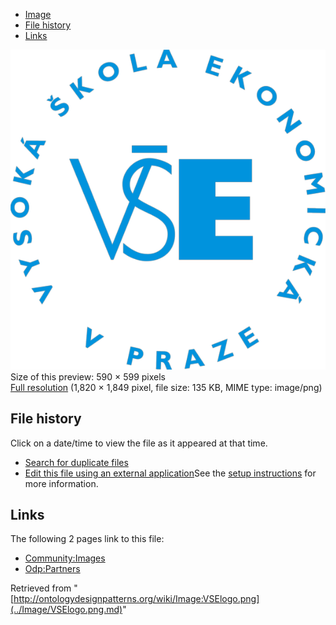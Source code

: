 * [Image](../Image/VSElogo.png.md#file)
* [File history](../Image/VSElogo.png.md#filehistory)
* [Links](../Image/VSElogo.png.md#filelinks)

[![Image:VSElogo.png](../images/thumb/d/d2/VSElogo.png/590px-VSElogo.png)](../images/d/d2/VSElogo.png)  
Size of this preview: 590 × 599 pixels  
[Full resolution](../images/d/d2/VSElogo.png)‎ (1,820 × 1,849 pixel, file size: 135 KB, MIME type: image/png)

## File history

Click on a date/time to view the file as it appeared at that time.



  
* [Search for duplicate files](http://ontologydesignpatterns.org/wiki/Special:FileDuplicateSearch/VSElogo.png "Special:FileDuplicateSearch/VSElogo.png")
* [Edit this file using an external application](http://ontologydesignpatterns.org/wiki/index.php?title=Image:VSElogo.png&action=edit&externaledit=true&mode=file "Image:VSElogo.png")See the [setup instructions](http://www.mediawiki.org/wiki/Manual:External_editors "http://www.mediawiki.org/wiki/Manual:External_editors") for more information.

## Links



The following 2 pages link to this file:


* [Community:Images](../Community/Images.md "Community:Images")
* [Odp:Partners](../Odp/Partners.md "Odp:Partners")


Retrieved from "[http://ontologydesignpatterns.org/wiki/Image:VSElogo.png](../Image/VSElogo.png.md)"
